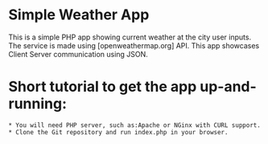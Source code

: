 # Simple Weather App
   This is a simple PHP app showing current weather at the city user inputs. 
The service is made using [openweathermap.org] API.
This app showcases Client Server communication using JSON. 

# Short tutorial to get the app up-and-running:
    * You will need PHP server, such as:Apache or NGinx with CURL support.
    * Clone the Git repository and run index.php in your browser.
